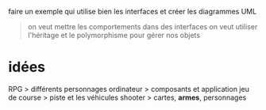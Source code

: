 faire un exemple qui utilise bien les interfaces et créer les diagrammes UML

> on veut mettre les comportements dans des interfaces
> on veut utiliser l'héritage et le polymorphisme pour gérer nos objets


# idées
RPG > différents personnages
ordinateur > composants et application
jeu de course > piste et les véhicules
shooter > cartes, **armes**, personnages